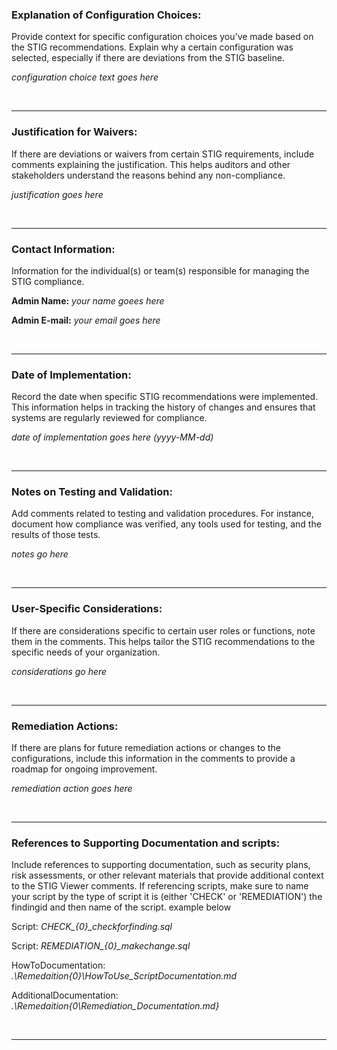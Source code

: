 ### Explanation of Configuration Choices:
Provide context for specific configuration choices you've made based on the STIG recommendations. Explain why a certain configuration was selected, especially if there are deviations from the STIG baseline.

*configuration choice text goes here*

</br>

---

### Justification for Waivers:
If there are deviations or waivers from certain STIG requirements, include comments explaining the justification. This helps auditors and other stakeholders understand the reasons behind any non-compliance.

*justification goes here*

</br>

---

### Contact Information:
Information for the individual(s) or team(s) responsible for managing the STIG compliance.

**Admin Name:** *your name goees here*

**Admin E-mail:** *your email goes here*

</br>

---

### Date of Implementation:
Record the date when specific STIG recommendations were implemented. This information helps in tracking the history of changes and ensures that systems are regularly reviewed for compliance.

*date of implementation goes here (yyyy-MM-dd)*

</br>

---

### Notes on Testing and Validation:
Add comments related to testing and validation procedures. For instance, document how compliance was verified, any tools used for testing, and the results of those tests.

*notes go here*

</br>

---

### User-Specific Considerations:
If there are considerations specific to certain user roles or functions, note them in the comments. This helps tailor the STIG recommendations to the specific needs of your organization.

*considerations go here*

</br>

---

### Remediation Actions:
If there are plans for future remediation actions or changes to the configurations, include this information in the comments to provide a roadmap for ongoing improvement.

*remediation action goes here*

</br>

---

### References to Supporting Documentation and scripts:
Include references to supporting documentation, such as security plans, risk assessments, or other relevant materials that provide additional context to the STIG Viewer comments. If referencing scripts, make sure to name your script by the type of script it is (either 'CHECK' or 'REMEDIATION') the findingid and then name of the script. example below

Script:
    *CHECK_{0}_checkforfinding.sql*

Script:
    *REMEDIATION_{0}_makechange.sql*

HowToDocumentation:
    *.\Remedaition\{0}\HowToUse_ScriptDocumentation.md*

AdditionalDocumentation:
    *.\Remedaition\{0\Remediation_Documentation.md}*

</br>

---
